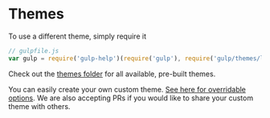 # Themes

To use a different theme, simply require it

```js
// gulpfile.js
var gulp = require('gulp-help')(require('gulp'), require('gulp/themes/lemonade'));
```

Check out the [themes folder](../themes) for all available, pre-built themes.

You can easily create your own custom theme. [See here for overridable options](../index.js#L4).
We are also accepting PRs if you would like to share your custom theme with others.
